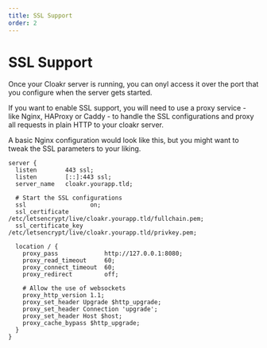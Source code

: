 ```yaml
---
title: SSL Support
order: 2
---
```


# SSL Support

Once your Cloakr server is running, you can onyl access it over the port that you configure when the server gets started.

If you want to enable SSL support, you will need to use a proxy service - like Nginx, HAProxy or Caddy - to handle the SSL configurations and proxy all requests in plain HTTP to your cloakr server.

A basic Nginx configuration would look like this, but you might want to tweak the SSL parameters to your liking.

```
server {
  listen        443 ssl;
  listen        [::]:443 ssl;
  server_name   cloakr.yourapp.tld;

  # Start the SSL configurations
  ssl                  on;
  ssl_certificate      /etc/letsencrypt/live/cloakr.yourapp.tld/fullchain.pem;
  ssl_certificate_key  /etc/letsencrypt/live/cloakr.yourapp.tld/privkey.pem;

  location / {
    proxy_pass             http://127.0.0.1:8080;
    proxy_read_timeout     60;
    proxy_connect_timeout  60;
    proxy_redirect         off;

    # Allow the use of websockets
    proxy_http_version 1.1;
    proxy_set_header Upgrade $http_upgrade;
    proxy_set_header Connection 'upgrade';
    proxy_set_header Host $host;
    proxy_cache_bypass $http_upgrade;
  }
}
```
